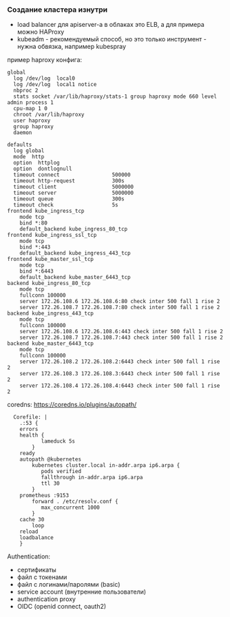 ### Создание кластера изнутри

- load balancer для apiserver-a в облаках это ELB, а для примера можно HAProxy
- kubeadm - рекомендуемый способ, но это только инструмент - нужна обвязка, например kubespray

пример haproxy конфига:
```
global
  log /dev/log  local0
  log /dev/log  local1 notice
  nbproc 2
  stats socket /var/lib/haproxy/stats-1 group haproxy mode 660 level admin process 1
  cpu-map 1 0
  chroot /var/lib/haproxy
  user haproxy
  group haproxy
  daemon

defaults
  log global
  mode  http
  option  httplog
  option  dontlognull
  timeout connect                 500000
  timeout http-request            300s
  timeout client                  5000000
  timeout server                  5000000
  timeout queue                   300s
  timeout check                   5s
frontend kube_ingress_tcp
    mode tcp
    bind *:80
    default_backend kube_ingress_80_tcp
frontend kube_ingress_ssl_tcp
    mode tcp
    bind *:443
    default_backend kube_ingress_443_tcp
frontend kube_master_ssl_tcp
    mode tcp
    bind *:6443
    default_backend kube_master_6443_tcp
backend kube_ingress_80_tcp
    mode tcp
    fullconn 100000
    server 172.26.108.6 172.26.108.6:80 check inter 500 fall 1 rise 2
    server 172.26.108.7 172.26.108.7:80 check inter 500 fall 1 rise 2
backend kube_ingress_443_tcp
    mode tcp
    fullconn 100000
    server 172.26.108.6 172.26.108.6:443 check inter 500 fall 1 rise 2
    server 172.26.108.7 172.26.108.7:443 check inter 500 fall 1 rise 2
backend kube_master_6443_tcp
    mode tcp
    fullconn 100000
    server 172.26.108.2 172.26.108.2:6443 check inter 500 fall 1 rise 2
    server 172.26.108.3 172.26.108.3:6443 check inter 500 fall 1 rise 2
    server 172.26.108.4 172.26.108.4:6443 check inter 500 fall 1 rise 2
```


coredns:
https://coredns.io/plugins/autopath/

```
  Corefile: |
    .:53 {
	errors
	health {
           lameduck 5s
        }
	ready
	autopath @kubernetes
        kubernetes cluster.local in-addr.arpa ip6.arpa {
           pods verified
           fallthrough in-addr.arpa ip6.arpa
           ttl 30
        }
	prometheus :9153
        forward . /etc/resolv.conf {
           max_concurrent 1000
        }
	cache 30
        loop
	reload
	loadbalance
    }
```

Authentication:
- сертификаты
- файл с токенами
- файл с логинами/паролями (basic)
- service account (внутренние пользователи)
- authentication proxy
- OIDC (openid connect, oauth2)

